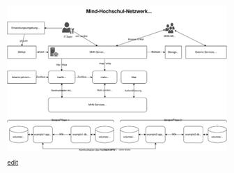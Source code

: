 ![organization chart](https://raw.githubusercontent.com/Mind-Hochschul-Netzwerk/.github/main/profile/organization-chart.drawio.svg)

[edit](https://app.diagrams.net/)
